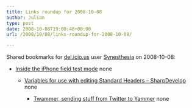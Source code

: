 ```yaml
---
title: Links roundup for 2008-10-08
author: Julian
type: post
date: 2008-10-08T19:00:48+00:00
url: /2008/10/08/links-roundup-for-2008-10-08/

---
```

Shared bookmarks for [del.icio.us][1] user [Synesthesia][2] on 2008-10-08:

  * [Inside the iPhone field test mode][3] 
    none</li> 
    
      * [Variables for use with editing Standard Headers &#8211; SharpDevelop][4] 
        none</li> 
        
          * [Twammer, sending stuff from Twitter to Yammer][5] 
            none</li> </ul>

 [1]: https://del.icio.us/
 [2]: https://del.icio.us/synesthesia
 [3]: https://www.wirelessinfo.com/content/inside-the-iphone-field-test-mode.htm
 [4]: https://community.sharpdevelop.net/forums/p/1569/18197.aspx
 [5]: https://whomwah.com/2008/09/28/twammer-sending-stuff-from-twitter-to-yammer